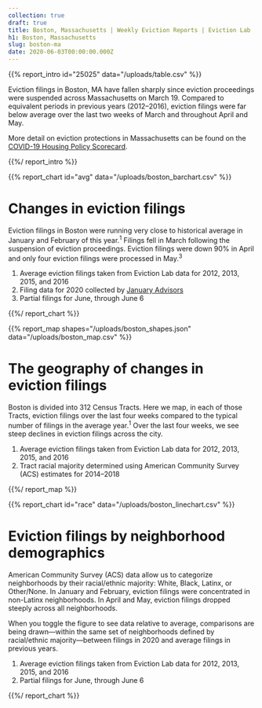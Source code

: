 ```yaml
---
collection: true
draft: true
title: Boston, Massachusetts | Weekly Eviction Reports | Eviction Lab
h1: Boston, Massachusetts
slug: boston-ma
date: 2020-06-03T00:00:00.000Z
---
```


{{% report_intro id="25025" data="/uploads/table.csv" %}}











Eviction filings in Boston, MA have fallen sharply since eviction proceedings were suspended across Massachusetts on March 19. Compared to equivalent periods in previous years (2012–2016), eviction filings were far below average over the last two weeks of March and throughout April and May. 

More detail on eviction protections in Massachusetts can be found on the [COVID-19 Housing Policy Scorecard](https://evictionlab.org/covid-policy-scorecard/ma/).











{{%/ report_intro %}}



{{% report_chart id="avg" data="/uploads/boston_barchart.csv" %}}

# Changes in eviction filings

Eviction filings in Boston were running very close to historical average in January and February of this year.<sup>1</sup> Filings fell in March following the suspension of eviction proceedings. Eviction filings were down 90% in April and only four eviction filings were processed in May.<sup>3</sup> 

1. Average eviction filings taken from Eviction Lab data for 2012, 2013, 2015, and 2016
2. Filing data for 2020 collected by [January Advisors](https://www.januaryadvisors.com/)
3. Partial filings for June, through June 6

{{%/ report_chart %}}



{{% report_map shapes="/uploads/boston_shapes.json" data="/uploads/boston_map.csv" %}}











# The geography of changes in eviction filings

Boston is divided into 312 Census Tracts. Here we map, in each of those Tracts, eviction filings over the last four weeks compared to the typical number of filings in the average year.<sup>1</sup> Over the last four weeks, we see steep declines in eviction filings across the city.

1. Average eviction filings taken from Eviction Lab data for 2012, 2013, 2015, and 2016
2. Tract racial majority determined using American Community Survey (ACS) estimates for 2014–2018











{{%/ report_map %}}



{{% report_chart id="race" data="/uploads/boston_linechart.csv" %}}

# Eviction filings by neighborhood demographics

American Community Survey (ACS) data allow us to categorize neighborhoods by their racial/ethnic majority: White, Black, Latinx, or Other/None. In January and February, eviction filings were concentrated in non-Latinx neighborhoods. In April and May, eviction filings dropped steeply across all neighborhoods.

When you toggle the figure to see data relative to average, comparisons are being drawn—within the same set of neighborhoods defined by racial/ethnic majority—between filings in 2020 and average filings in previous years. 

1. Average eviction filings taken from Eviction Lab data for 2012, 2013, 2015, and 2016
2. Partial filings for June, through June 6

{{%/ report_chart %}}